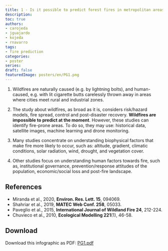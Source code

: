```yaml
---
title: 1 - Is it possible to predict forest fires in metropolitan areas?
description: 
toc: true
authors:
- carojeda
- jguajardo
- kojeda
- rnavarro
tags:
- fire prediction
categories:
- poster
series:
draft: false
featuredImage: posters/en/PG1.png
---
```



1. Wildfires are naturally caused (e.g. by lightning bolts), and
   human-caused, e.g. with lit cigarette butts carelessly thrown away
   in areas where cities meet rural and industrial zones.

2. The study about wildfires, as broad as it is, considers risk/hazard
   models, fire spread, control and post-disaster recovery.  **Wildfires
   are impossible to predict at the moment**. However, these studies can
   identify fire-prone areas. To do so, they may use: historical data,
   satellite images, machine learning and drone monitoring.

3. Many studies concentrate on understanding biophysical factors that
   make fire more likely to occur, such as: altitude, gradient,
   climatic conditions, solar radiation, wind, drought, and vegetation
   cover.

4. Other studies focus on understanding human factors towards fire,
   such as, institutional governance, prevention/response attitudes of
   the population, economic/social loss and post-fire landscape.

## References

- Miranda et al., 2020, **Environ. Res. Lett. 15**, 094069.
- Shahriar et al., 2019, **MATEC Web Conf. 258**, 05033.
- Paveglio et al., 2015, **International Journal of Wildland Fire 24**, 212-224.
- Chuvieco et al., 2010, **Ecological Modelling 221**(1), 46-58.

## Download

Download this infographic as PDF: [PG1.pdf](PG1.pdf) 
